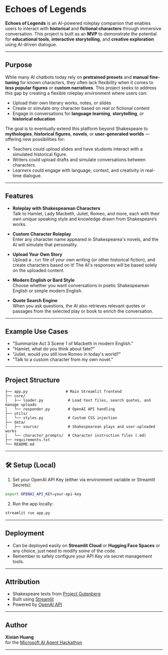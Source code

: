 # Echoes of Legends

**Echoes of Legends** is an AI-powered roleplay companion that enables users to interact with **historical** and **fictional characters** through immersive conversation. This project is built as an **MVP** to demonstrate the potential for **educational tools**, **interactive storytelling**, and **creative exploration** using AI-driven dialogue.

---

## Purpose

While many AI chatbots today rely on **pretrained presets** and **manual fine-tuning** for known characters, they often lack flexibility when it comes to **less popular figures** or **custom narratives**. This project seeks to address this gap by creating a flexible roleplay environment where users can:

- Upload their own literary works, notes, or slides
- Create or simulate _any_ character based on real or fictional content
- Engage in conversations for **language learning**, **storytelling**, or **historical education**

The goal is to eventually extend this platform beyond Shakespeare to **mythologies**, **historical figures**, **novels**, or **user-generated worlds** — offering new possibilities for:

- Teachers could upload slides and have students interact with a simulated historical figure.
- Writers could upload drafts and simulate conversations between characters.
- Learners could engage with language, context, and creativity in real-time dialogue.

---

## Features

- **Roleplay with Shakespearean Characters**  
  Talk to Hamlet, Lady Macbeth, Juliet, Romeo, and more, each with their own unique speaking style and knowledge drawn from Shakespeare’s works.

- **Custom Character Roleplay**  
  Enter any character name appeared in Shakespearea's novels, and the AI will simulate that personality.

- **Upload Your Own Story**  
  Upload a `.txt` file of your own writing (or other historical fiction), and create characters based on it! The AI's responses will be based solely on the uploaded content.

- **Modern English or Bard Style**  
  Choose whether you want conversations in poetic Shakespearean English or simple modern English.

- **Quote Search Engine**  
  When you ask questions, the AI also retrieves relevant quotes or passages from the selected play or book to enrich the conversation.

---

## Example Use Cases

- "Summarize Act 3 Scene 1 of Macbeth in modern English."
- "Hamlet, what do you think about fate?"
- "Juliet, would you still love Romeo in today's world?"
- "Talk to a custom character from my own novel."

---

## Project Structure

```
├── app.py                 # Main Streamlit frontend
├── core/
│   ├── loader.py           # Load text files, search quotes, and manage uploads
│   └── responder.py        # OpenAI API handling
├── utils/
│   └── styles.py           # Custom CSS injection
├── data/
│   ├── source/             # Shakespearean plays and user-uploaded works
│   └── character_prompts/  # Character instruction files (.md)
├── requirements.txt
└── README.md
```

---

## 🛠️ Setup (Local)

1. Set your OpenAI API Key (either via environment variable or Streamlit Secrets):

```bash
export OPENAI_API_KEY=your-api-key
```

2. Run the app locally:

```bash
streamlit run app.py
```

---

## Deployment

- Can be deployed easily on **Streamlit Cloud** or **Hugging Face Spaces** or any choice, just need to modify some of the code.
- Remember to safely configure your API Key via secret management tools.

---

## Attribution

- Shakespeare texts from [Project Gutenberg](https://www.gutenberg.org/)
- Built using [Streamlit](https://streamlit.io)
- Powered by [OpenAI API](https://platform.openai.com)

---

## Author

**Xixian Huang**  
for the [Microsoft AI Agent Hackathon](https://github.com/microsoft/AI_Agents_Hackathon)

---
